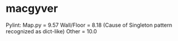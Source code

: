 # macgyver

Pylint:
Map.py = 9.57
Wall/Floor = 8.18 (Cause of Singleton pattern recognized as dict-like)
Other = 10.0
